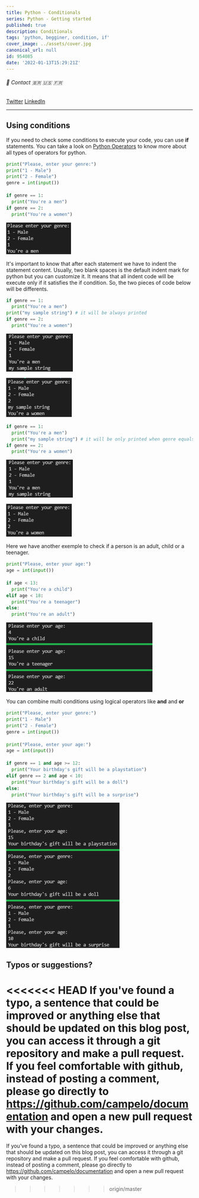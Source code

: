 ```yaml
---
title: Python - Conditionals
series: Python - Getting started
published: true
description: Conditionals
tags: 'python, begginer, condition, if'
cover_image: ../assets/cover.jpg
canonical_url: null
id: 954085
date: '2022-01-13T15:29:21Z'
---
```


###### :postbox: Contact :brazil: :us: :fr:

[Twitter](https://twitter.com/campelo87)
[LinkedIn](https://www.linkedin.com/in/flavio-campelo/?locale=en_US)

---

## Using conditions

If you need to check some conditions to execute your code, you can use **if** statements. You can take a look on [Python Operators](https://www.w3schools.com/python/python_operators.asp) to know more about all types of operators for python.

```python
print("Please, enter your genre:")
print("1 - Male")
print("2 - Female")
genre = int(input())

if genre == 1:
  print("You're a men")
if genre == 2:
  print("You're a women")
```

![Image 1](./assets/img1.png)

It's important to know that after each statement we have to indent the statement content. Usually, two blank spaces is the default indent mark for python but you can customize it. It means that all indent code will be execute only if it satisfies the if condition. So, the two pieces of code below will be differents.

```python
if genre == 1:
  print("You're a men")
print("my sample string") # it will be always printed 
if genre == 2:
  print("You're a women")
```

![Image 2](./assets/img2.png)

![Image 3](./assets/img3.png)

```python
if genre == 1:
  print("You're a men")
  print("my sample string") # it will be only printed when genre equals 1
if genre == 2:
  print("You're a women")
```

![Image 2](./assets/img2.png)

![Image 4](./assets/img4.png)

Here we have another exemple to check if a person is an adult, child or a teenager.

```python
print("Please, enter your age:")
age = int(input())

if age < 13:
  print("You're a child")
elif age < 18:
  print("You're a teenager")
else:
  print("You're an adult")
```

![Image 5](./assets/img5.png)

You can combine multi conditions using logical operators like **and** and **or**

```python
print("Please, enter your genre:")
print("1 - Male")
print("2 - Female")
genre = int(input())

print("Please, enter your age:")
age = int(input())

if genre == 1 and age >= 12:
  print("Your birthday's gift will be a playstation")
elif genre == 2 and age < 10:
  print("Your birthday's gift will be a doll")
else:
  print("Your birthday's gift will be a surprise")
```

![Image 6](./assets/img6.png)

## Typos or suggestions?

<<<<<<< HEAD
If you've found a typo, a sentence that could be improved or anything else that should be updated on this blog post, you can access it through a git repository and make a pull request. If you feel comfortable with github, instead of posting a comment, please go directly to https://github.com/campelo/documentation and open a new pull request with your changes.
=======
If you've found a typo, a sentence that could be improved or anything else that should be updated on this blog post, you can access it through a git repository and make a pull request. If you feel comfortable with github, instead of posting a comment, please go directly to https://github.com/campelo/documentation and open a new pull request with your changes.
>>>>>>> origin/master
